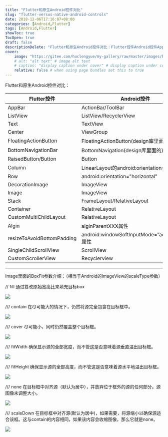 ```yaml
---
title: "Flutter和原生Android控件对比"
slug: "flutter-versus-native-android-controls"
date: 2018-12-06T17:16:07+08:00
categories: [Android,Flutter]
tags: [Android,Flutter]
showToc: true
TocOpen: true
draft: false
descriptionDelete: "Flutter和原生Android控件对比：Flutter控件Android控件AppBarActionBar/ToolBa"
cover: 
    image: "https://gitee.com/huclengyue/my-gallery/raw/master/images/blog/1646726849227box_fit_fill.png"
    # alt: "alt text" # image alt text
    # caption: "display caption under cover" # display caption under cover
    relative: false # when using page bundles set this to true
---
```

                
Flutter和原生Android控件对比：

Flutter控件|Android控件
-|-
AppBar|ActionBar/ToolBar
ListView|ListView/RecyclerView
Text|TextView
Center|ViewGroup
FloatingActionButton|FloatingActionButton(design库里面的)
BottomNavigationBar|BottomNavigation(design库里面的)
RaisedButton/Button|Button
Column|LinearLayout的android:orientation="vertical"
Row|android:orientation="horizontal"
DecorationImage|ImageView
Image|ImageView
Stack|FrameLayout/RelativeLayout
Container|RelativeLayout
CustomMultiChildLayout|RelativeLayout
Algin|alginParentXXX属性
resizeToAvoidBottomPadding|android:windowSoftInputMode=”adjustResize属性
SingleChildScrollView|ScrollView
CustomScrollerView|Recyclerview

----


Image里面的BoxFit参数介绍：（相当于Android的ImageView的scaleType参数）
  
// fill 通过篡改原始宽高比来填充目标box

![](https://gitee.com/huclengyue/my-gallery/raw/master/images/blog/1646726849227box_fit_fill.png)


/// contain 在尽可能大的情况下，仍然将源完全包含在目标框中。

![](https://gitee.com/huclengyue/my-gallery/raw/master/images/blog/1646726849629box_fit_contain.png)

/// cover 尽可能小，同时仍然覆盖整个目标框。

![](https://gitee.com/huclengyue/my-gallery/raw/master/images/blog/1646726850041box_fit_cover.png)

/// fitWidth 确保显示源的全部宽度，而不管这是否意味着源垂直溢出目标框。

![](https://gitee.com/huclengyue/my-gallery/raw/master/images/blog/1646726850409box_fit_fitWidth.png)

/// fitHeight 确保显示源的全部高度，而不管这是否意味着源水平地溢出目标框。

![](https://gitee.com/huclengyue/my-gallery/raw/master/images/blog/1646726850878box_fit_fitHeight.png)

  /// none 在目标框中对齐源（默认为居中），并放弃位于框外的源的任何部分。源图像未调整大小。

![](https://gitee.com/huclengyue/my-gallery/raw/master/images/blog/1646726851592box_fit_none.png)

/// scaleDown 在目标框中对齐源(默认为居中)，如果需要，将源缩小以确保源适合该框。这与contain的内容相同，如果该内容会收缩图像，那么它就是none。

![](https://gitee.com/huclengyue/my-gallery/raw/master/images/blog/1646726852084box_fit_scaleDown.png)